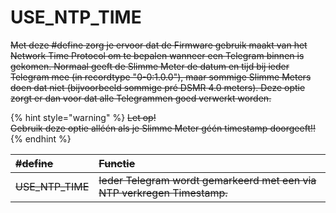# USE\_NTP\_TIME

~~Met deze \#define zorg je ervoor dat de Firmware gebruik maakt van het Network Time Protocol om te bepalen wanneer een Telegram binnen is gekomen. Normaal geeft de Slimme Meter de datum en tijd bij ieder Telegram mee \(in recordtype "0-0:1.0.0"\), maar sommige Slimme Meters doen dat niet \(bijvoorbeeld sommige pré DSMR 4.0 meters\). Deze optie zorgt er dan voor dat alle Telegrammen goed verwerkt worden.~~

{% hint style="warning" %}
~~Let op!  
Gebruik deze optie alléén als je Slimme Meter géén timestamp doorgeeft!!~~
{% endhint %}

| ~~\#define~~ | ~~Functie~~ |
| :--- | :--- |
| ~~USE\_NTP\_TIME~~ | ~~Ieder Telegram wordt gemarkeerd met een via NTP verkregen Timestamp.~~ |

